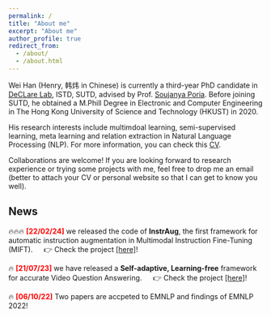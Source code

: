 ```yaml
---
permalink: /
title: "About me"
excerpt: "About me"
author_profile: true
redirect_from: 
  - /about/
  - /about.html
---
```


Wei Han (Henry, 韩炜 in Chinese) is currently a third-year PhD candidate in [DeCLare Lab](https://declare-lab.net/), ISTD, SUTD, advised by Prof. [Soujanya Poria](https://sporia.info/). Before joining SUTD, he obtained a M.Phill Degree in Electronic and Computer Engineering in The Hong Kong University of Science and Technology (HKUST) in 2020.

His research interests include multimdoal learning, semi-supervised learning, meta learning and relation extraction in Natural Language Processing (NLP). For more information, you can check this [CV](https://Clement25.github.io/files/CV.pdf).

Collaborations are welcome! If you are looking forward to research experience or trying some projects with me, feel free to drop me an email (better to attach your CV or personal website so that I can get to know you well). 

## News
🔥🔥🔥 <span style="color:red"> **[22/02/24]** </span> we released the code of **InstrAug**, the first framework for automatic instruction augmentation in Multimodal Instruction Fine-Tuning (MIFT).  &#8195;  👉 Check the project [[here]](https://github.com/declare-lab/InstrAug)!

🔥 <span style="color:red"> **[21/07/23]** </span> we have released a **Self-adaptive, Learning-free** framework for accurate Video Question Answering. &#8195; 👉 Check the project [[here]](https://github.com/declare-lab/vqa-sampling)!

🔥 <span style="color:red"> **[06/10/22]** </span> Two papers are accpeted to EMNLP and findings of EMNLP 2022!
